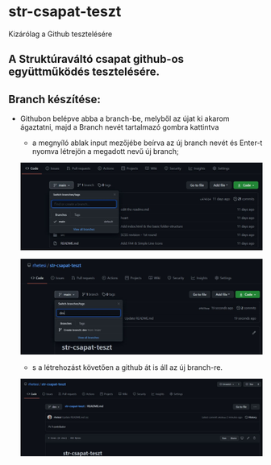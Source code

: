 # str-csapat-teszt
Kizárólag a Github tesztelésére

## A Struktúraváltó csapat github-os együttműködés tesztelésére.

## Branch készítése:
- Githubon belépve abba a branch-be, melyből az újat ki akarom ágaztatni, majd a Branch nevét tartalmazó gombra kattintva
  - a megnyíló ablak input mezőjébe beírva az új branch nevét és Enter-t nyomva létrejön a megadott nevű új branch;

  ![Create-new-branch-1](https://github.com/rhetesi/str-csapat-teszt/blob/main/img/create-new-branch-1.jpg)
  
  ![Create-new-branch-2](https://github.com/rhetesi/str-csapat-teszt/blob/main/img/create-new-branch-2.jpg)

  - s a létrehozást követően a github át is áll az új branch-re.
  
  ![change-to-new-branch](https://github.com/rhetesi/str-csapat-teszt/blob/main/img/gh-sets-itself-to-the%20new-branch.jpg)

